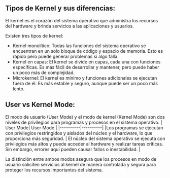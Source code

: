 ﻿## Tipos de Kernel y sus diferencias:

El kernel es el corazón del sistema operativo que administra los recursos del hardware y brinda servicios a las aplicaciones y usuarios.

Existen tres tipos de kernel:


* Kernel monolítico: Todas las funciones del sistema operativo se encuentran en un solo bloque de código y espacio de memoria. Esto es rápido pero puede generar problemas si algo falla.
* Kernel en capas: El kernel se divide en capas, cada una con funciones específicas. Es más fácil de desarrollar y mantener, pero puede haber un poco más de complejidad.
* Microkernel: El kernel es mínimo y funciones adicionales se ejecutan fuera de él. Es más estable y seguro, aunque puede ser un poco más lento.


## User vs Kernel Mode:

El modo de usuario (User Mode) y el modo de kernel (Kernel Mode) son dos niveles de privilegios para programas y procesos en el sistema operativo.
|  User Mode|  User Mode | 
|----------|----------|
|Los programas se ejecutan con privilegios restringidos y aislados del núcleo y el hardware, lo que proporciona más seguridad.     |  El núcleo del sistema operativo se ejecuta con privilegios más altos y puede acceder al hardware y realizar tareas críticas. Sin embargo, errores aquí pueden causar fallos o inestabilidad. |


La distinción entre ambos modos asegura que los procesos en modo de usuario soliciten servicios al kernel de manera controlada y segura para proteger los recursos importantes del sistema.
